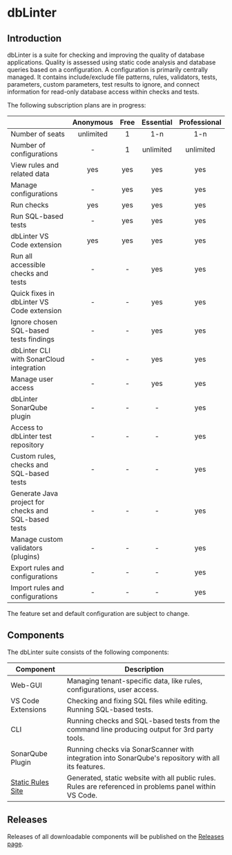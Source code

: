 # dbLinter

## Introduction

dbLinter is a suite for checking and improving the quality of database applications. Quality is assessed using static
code analysis and database queries based on a configuration. A configuration is primarily centrally managed.
It contains include/exclude file patterns, rules, validators, tests, parameters, custom parameters, test results to
ignore, and connect information for read-only database access within checks and tests.

The following subscription plans are in progress:

|                                                      | Anonymous | Free | Essential | Professional |
|------------------------------------------------------|:---------:|:----:|:---------:|:------------:|
| Number of seats                                      | unlimited |  1   |    1-n    |     1-n      |
| Number of configurations                             |     -     |  1   | unlimited |  unlimited   |
| View rules and related data                          |    yes    | yes  |    yes    |     yes      |
| Manage configurations                                |     -     | yes  |    yes    |     yes      |
| Run checks                                           |    yes    | yes  |    yes    |     yes      |
| Run SQL-based tests                                  |     -     | yes  |    yes    |     yes      |
| dbLinter VS Code extension                           |    yes    | yes  |    yes    |     yes      |
| Run all accessible checks and tests                  |     -     |  -   |    yes    |     yes      |
| Quick fixes in dbLinter VS Code extension            |     -     |  -   |    yes    |     yes      |
| Ignore chosen SQL-based tests findings               |     -     |  -   |    yes    |     yes      |
| dbLinter CLI with SonarCloud integration             |     -     |  -   |    yes    |     yes      |
| Manage user access                                   |     -     |  -   |    yes    |     yes      |
| dbLinter SonarQube plugin                            |     -     |  -   |     -     |     yes      |
| Access to dbLinter test repository                   |     -     |  -   |     -     |     yes      |
| Custom rules, checks and SQL-based tests             |     -     |  -   |     -     |     yes      |
| Generate Java project for checks and SQL-based tests |     -     |  -   |     -     |     yes      |
| Manage custom validators (plugins)                   |     -     |  -   |     -     |     yes      |
| Export rules and configurations                      |     -     |  -   |     -     |     yes      |
| Import rules and configurations                      |     -     |  -   |     -     |     yes      |

The feature set and default configuration are subject to change.

## Components

The dbLinter suite consists of the following components:

| Component                                                     | Description                                                                                             |
|---------------------------------------------------------------|---------------------------------------------------------------------------------------------------------|
| Web-GUI                                                       | Managing tenant-specific data, like rules, configurations, user access.                                 |
| VS Code Extensions                                            | Checking and fixing SQL files while editing. Running SQL-based tests.                                   |
| CLI                                                           | Running checks and SQL-based tests from the command line producing output for 3rd party tools.          |
| SonarQube Plugin                                              | Running checks via SonarScanner with integration into SonarQube's repository with all its features.     |
| [Static Rules Site](https://dblinter-rules.united-codes.com/) | Generated, static website with all public rules. Rules are referenced in problems panel within VS Code. |

## Releases

Releases of all downloadable components will be published on the [Releases page](https://github.com/Grisselbav/dbLinter/releases).
